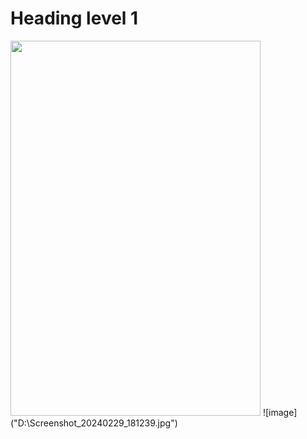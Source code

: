 
# Heading level 1
<img src="D:\Screenshot_20240229_181239.jpg" style="width:400px; height:600px;"/>
![image]("D:\Screenshot_20240229_181239.jpg")
